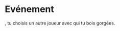# Evénement

<span name="PLAYER"></span>, tu choisis un autre joueur avec qui tu bois <span name='GLOUPS'></span> gorgées.